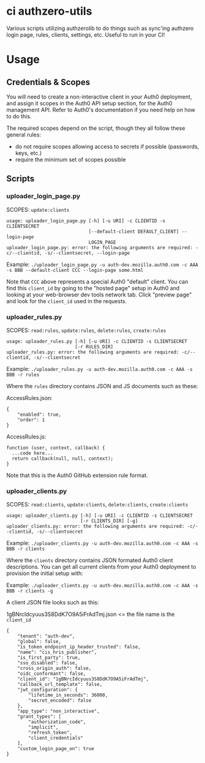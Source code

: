 # ci authzero-utils

Various scripts utilizing authzerolib to do things such as sync'ing authzero login page, rules, clients, settings, etc.
Useful to run in your CI!

# Usage

## Credentials & Scopes

You will need to create a non-interactive client in your Auth0 deployment, and assign it scopes in the Auth0 API setup
section, for the Auth0 management API. Refer to Auth0's documentation if you need help on how to do this.

The required scopes depend on the script, though they all follow these general rules:
- do not require scopes allowing access to secrets if possible (passwords, keys, etc.)
- require the minimum set of scopes possible

## Scripts
### uploader_login_page.py
SCOPES: `update:clients`

```
usage: uploader_login_page.py [-h] [-u URI] -c CLIENTID -s CLIENTSECRET
                              [--default-client DEFAULT_CLIENT] --login-page
                              LOGIN_PAGE
uploader_login_page.py: error: the following arguments are required: -c/--clientid, -s/--clientsecret, --login-page
```

Example: `./uploader_login_page.py -u auth-dev.mozilla.auth0.com -c AAA -s BBB --default-client CCC --login-page some.html`

Note that `CCC` above represents a special Auth0 "default" client. You can find this `client_id` by going to the "hosted
page" setup in Auth0 and looking at your web-browser dev tools network tab. Click "preview page" and look for the
`client_id` used in the requests.

### uploader_rules.py
SCOPES: `read:rules`, `update:rules`, `delete:rules`, `create:rules`

```
usage: uploader_rules.py [-h] [-u URI] -c CLIENTID -s CLIENTSECRET
                         [-r RULES_DIR]
uploader_rules.py: error: the following arguments are required: -c/--clientid, -s/--clientsecret
```

Example: `./uploader_rules.py -u auth-dev.mozilla.auth0.com -c AAA -s BBB -r rules`

Where the `rules` directory contains JSON and JS documents such as these:

AccessRules.json:
```
{
    "enabled": true,
    "order": 1
}
```

AccessRules.js:
```
function (user, context, callback) {
  ...code here...
  return callback(null, null, context);
}

```

Note that this is the Auth0 GitHub extension rule format.

### uploader_clients.py
SCOPES: `read:clients`, `update:clients`, `delete:clients`, `create:clients`
```
usage: uploader_clients.py [-h] [-u URI] -c CLIENTID -s CLIENTSECRET
                           [-r CLIENTS_DIR] [-g]
uploader_clients.py: error: the following arguments are required: -c/--clientid, -s/--clientsecret
```

Example: `./uploader_clients.py -u auth-dev.mozilla.auth0.com -c AAA -s BBB -r clients`

Where the `clients` directory contains JSON formated Auth0 client descriptions. You can get all current clients from
your Auth0 deployment to provision the initial setup with:

Example: `./uploader_clients.py -u auth-dev.mozilla.auth0.com -c AAA -s BBB -r clients -g`

A client JSON file looks such as this:

1gBNrcIdcyuus3S8DdK7O9A5iFrAdTmj.json <= the file name is the `client_id`
```
{
    "tenant": "auth-dev",
    "global": false,
    "is_token_endpoint_ip_header_trusted": false,
    "name": "cis_hris_publisher",
    "is_first_party": true,
    "sso_disabled": false,
    "cross_origin_auth": false,
    "oidc_conformant": false,
    "client_id": "1gBNrcIdcyuus3S8DdK7O9A5iFrAdTmj",
    "callback_url_template": false,
    "jwt_configuration": {
        "lifetime_in_seconds": 36000,
        "secret_encoded": false
    },
    "app_type": "non_interactive",
    "grant_types": [
        "authorization_code",
        "implicit",
        "refresh_token",
        "client_credentials"
    ],
    "custom_login_page_on": true
}
```
